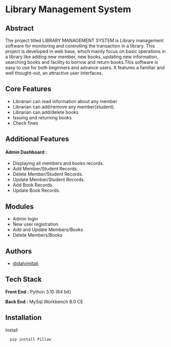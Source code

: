 
# Library Management System

## Abstract
The project titled LIBRARY MANAGEMENT SYSTEM is Library management
software for monitoring and controlling the transaction in a library. 
This project is developed in web base, which mainly focus on basic 
operations in a library like adding new member, new books, updating 
new information, searching books and facility to borrow and return
books.This software is easy to use for both beginners and advance 
users. It features a familiar and well thought-out, an attractive 
user interfaces.






## Core Features

- Librarian can read information about any member
- Librarian can add/remove any member(student).
- Librarian can add/delete books
- Issuing and returning books
- Check fines

## Additional Features

#### Admin Dashboard :

- Displaying all members and books records.
- Add Member/Student Records.
- Delete Member/Student Records.
- Update Member/Student Records.
- Add Book Records.
- Update Book Records.

## Modules

- Admin login
- New user registration
- Add and Update Members/Books
- Delete Members/Books





## Authors

- [@dalvimitali](https://www.github.com/dalvimitali)


## Tech Stack

**Front End :** Python 3.10 (64 bit)


**Back End :** MySql Workbench 8.0 CE


## Installation

Install 

```bash
  pip install Pillow
```
    
